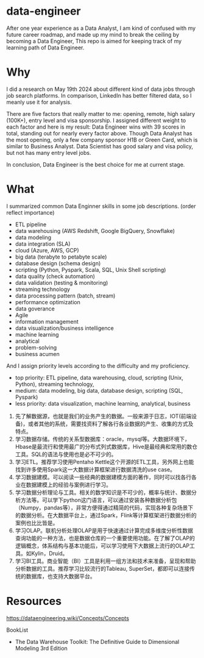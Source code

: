# data-engineer
After one year experience as a Data Analyst, I am kind of confused with my future career roadmap, and made up my mind to break the ceiling by becoming a Data Engineer, This repo is aimed for keeping track of my learning path of Data Engineer.

# Why
I did a research on May 19th 2024 about different kind of data jobs through job search platforms. In comparison, LinkedIn has better filtered data, so I meanly use it for analysis.

There are five factors that really matter to me: opening, remote, high salary (100K+), entry level and visa sponsorship. I assigned different weight to each factor and here is my result: Data Engineer wins with 39 scores in total, standing out for nearly every factor above. Though Data Analyst has the most opening, only a few company sponsor H1B or Green Card, which is similar to Business Analyst. Data Scientist has good salary and visa policy, but not has many entry level jobs. 

In conclusion, Data Engineer is the best choice for me at current stage.

# What
I summarized common Data Enginner skills in some job descriptions. (order reflect importance)
- ETL pipeline
- data warehousing (AWS Redshift, Google BigQuery, Snowflake)
- data modeling
- data integration (SLA)
- cloud (Azure, AWS, GCP)
- big data (terabyte to petabyte scale)
- database design (schema design)
- scripting (Python, Pyspark, Scala, SQL, Unix Shell scripting)
- data quality (check automation)
- data validation (testing & monitoring)
- streaming technology
- data processing pattern (batch, stream)
- performance optimization
- data goverance
- Agile
- information management
- data visualization/business intelligence
- machine learning
- analytical
- problem-solving
- business acumen

And I assign priority levels according to the difficulty and my proficiency.
- top priority: ETL pipeline, data warehousing, cloud, scripting (Unix, Python), streaming technology, 
- medium: data modeling, big data, database design, scripting (SQL, Pyspark)
- less priority: data visualization, machine learning, analytical, business



1. 先了解数据源，也就是我们的业务产生的数据。一般来源于日志，IOT(前端设备)，或者其他的系统，需要找资料了解各行各业数据的产生、收集的方式及特点。
2. 学习数据存储。传统的关系型数据库：oracle，mysql等。大数据环境下，Hbase是最流行和使用最广的分布式列式数据库，Hive是最经典和常用的数仓工具。SQL的语法与使用也是必不可少的。
3. 学习ETL。推荐学习使用Pentaho Kettle这个开源的ETL工具，另外网上也能找到许多使用Spark这一大数据计算框架进行数据清洗的use case。
4. 学习数据建模。可以阅读一些经典的数据建模方面的著作，同时可以找各行各业在数据建模上的经验与案例进行学习。
5. 学习数据分析理论与工具。相关的数学知识是不可少的，概率与统计、数据分析方法等。可以学下python这门语言，可以通过安装各种数据分析包（Numpy，pandas等），非常方便得通过精简的代码，实现各种复杂场景下的数据分析。在大数据平台上，通过Spark，Flink等计算框架进行数据分析的案例也比比皆是。
6. 学习OLAP。联机分析处理OLAP是用于快速通过计算完成多维度分析性数据查询功能的一种方法，也是数据仓库的一个重要使用功能。在了解了OLAP的逻辑概念，体系结构与基本功能后，可以学习使用下大数据上流行的OLAP工具。如Kylin，Druid。
7. 学习BI工具。商业智能（BI）工具是利用一组方法和技术来准备，呈现和帮助分析数据的工具。推荐学习比较流行的Tableau, SuperSet，都即可以连接传统的数据库，也支持大数据平台。

# Resources
https://dataengineering.wiki/Concepts/Concepts

BookList
- The Data Warehouse Toolkit: The Definitive Guide to Dimensional Modeling 3rd Edition


